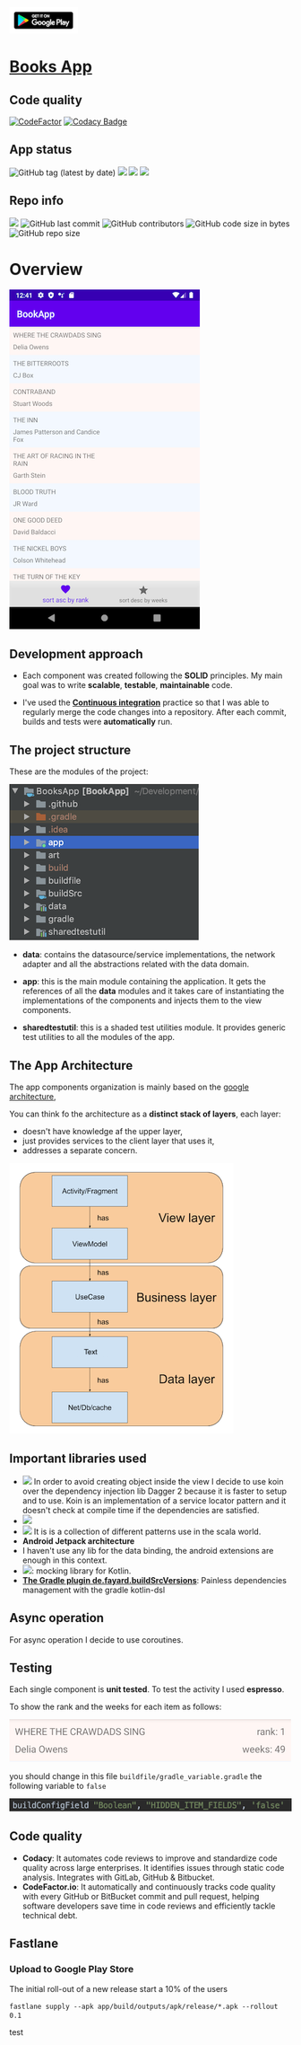 ![](art/google-play-badge_resized_2.png "App")
# [Books App](https://play.google.com/store/apps/details?id=com.ciriti.bookapp)

## Code quality
[![CodeFactor](https://www.codefactor.io/repository/github/ciriti/showcase/badge)](https://www.codefactor.io/repository/github/ciriti/showcase)
[![Codacy Badge](https://app.codacy.com/project/badge/Grade/a669f1b025ce42cfa8cb82e47f5d91c9)](https://www.codacy.com/manual/ciriti/BooksApp?utm_source=github.com&amp;utm_medium=referral&amp;utm_content=ciriti/BooksApp&amp;utm_campaign=Badge_Grade)

## App status
![GitHub tag (latest by date)](https://img.shields.io/github/v/tag/ciriti/Showcase?color=brightgreen&label=latest%20release)
![](https://github.com/ciriti/Showcase/workflows/google%20play%20release/badge.svg)
![](https://github.com/ciriti/Showcase/workflows/feature%20workflow/badge.svg)
![](https://github.com/ciriti/Showcase/workflows/develop/badge.svg)

## Repo info
![](https://img.shields.io/badge/Kotlin-1.3.60-blue)
![GitHub last commit](https://img.shields.io/github/last-commit/ciriti/Showcase)
![GitHub contributors](https://img.shields.io/github/contributors/ciriti/Showcase?color=orange)
![GitHub code size in bytes](https://img.shields.io/github/languages/code-size/ciriti/Showcase)
![GitHub repo size](https://img.shields.io/github/repo-size/ciriti/Showcase)

# Overview

![App screenshot](art/books_list.png "App")

## Development approach
- Each component was created following the **SOLID** principles. My main goal was to write **scalable**, **testable**, **maintainable** code.
  
- I've used the  [**Continuous integration**](https://github.com/ciriti/Showcase/actions) practice so that I was able to regularly merge the code changes into a repository. After each commit, builds and tests were **automatically** run.
  
## The project structure
These are the modules of the project:  

![Modules of the application](art/modules.png "Modules")

* **data**: contains the datasource/service implementations, the network adapter and all the abstractions related with the data domain.
  
* **app**: this is the main module containing the application. It gets the references of all the **data** modules and it takes care of instantiating the implementations of the components and injects them to the view components.
  
* **sharedtestutil**: this is a shaded test utilities module. It provides generic test utilities to all the modules of the app.
  
## The App Architecture
The app components organization is mainly based on the [google architecture](https://developer.android.com/jetpack/docs/guide),

You can think fo the architecture as a **distinct stack of layers**, each layer:
 * doesn't have knowledge af the upper layer,
 * just provides services to the client layer that uses it,
 * addresses a separate concern.
 
![app architecture](art/architecture.png "App architecture")

## Important libraries used
* ![](https://img.shields.io/badge/koin-2.0.1-blue) In order to avoid creating object inside the view I decide to use koin over the dependency injection lib Dagger 2 because it is faster to setup and to use. Koin is an implementation of a service locator pattern and it doesn't check at compile time if the dependencies are satisfied.
* ![](https://img.shields.io/badge/Retrofit-2.7.1-blue)
* ![](https://img.shields.io/badge/Arrow-0.10.4-blue) It is is a collection of different patterns use in the scala world.
* **Android Jetpack architecture**
* I haven't use any lib for the data binding, the android extensions are enough in this context.
* ![](https://img.shields.io/badge/Mockk-1.9.2-blue): mocking library for Kotlin.
* **[The Gradle plugin de.fayard.buildSrcVersions](https://github.com/jmfayard/refreshVersions)**: 
Painless dependencies management with the gradle kotlin-dsl

## Async operation
For async operation I decide to use coroutines.

## Testing
Each single component is **unit tested**. To test the activity 
I used **espresso**.

To show the rank and the weeks for each item as follows:

![Debug view](art/list_item.png "App")

you should change in this file `buildfile/gradle_variable.gradle` the following variable to `false`

![Debug view](art/variable.png "App")


## Code quality
* **Codacy**: It automates code reviews to improve and standardize code quality across large enterprises. It identifies issues through static code analysis. Integrates with GitLab, GitHub & Bitbucket.
* **CodeFactor.io**: It automatically and continuously tracks code quality with every GitHub or BitBucket commit and pull request, helping software developers save time in code reviews and efficiently tackle technical debt.

## Fastlane

### Upload to Google Play Store

The initial roll-out of a new release start a 10% of the users

```
fastlane supply --apk app/build/outputs/apk/release/*.apk --rollout 0.1
```

test





